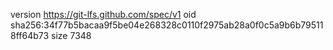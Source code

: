 version https://git-lfs.github.com/spec/v1
oid sha256:34f77b5bacaa9f5be04e268328c0110f2975ab28a0f0c5a9b6b795118ff64b73
size 7348
